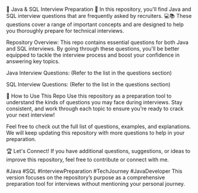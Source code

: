 🚀 Java & SQL Interview Preparation 🚀
In this repository, you'll find Java and SQL interview questions that are frequently asked by recruiters. 💻📚 These questions cover a range of important concepts and are designed to help you thoroughly prepare for technical interviews.

Repository Overview:
This repo contains essential questions for both Java and SQL interviews. By going through these questions, you'll be better equipped to tackle the interview process and boost your confidence in answering key topics.

Java Interview Questions:
(Refer to the list in the questions section)

SQL Interview Questions:
(Refer to the list in the questions section)

🔗 How to Use This Repo
Use this repository as a preparation tool to understand the kinds of questions you may face during interviews. Stay consistent, and work through each topic to ensure you're ready to crack your next interview!

Feel free to check out the full list of questions, examples, and explanations. We will keep updating this repository with more questions to help in your preparation.

🏆 Let's Connect!
If you have additional questions, suggestions, or ideas to improve this repository, feel free to contribute or connect with me.

#Java #SQL #InterviewPreparation #TechJourney #JavaDeveloper
This version focuses on the repository’s purpose as a comprehensive preparation tool for interviews without mentioning your personal journey.
